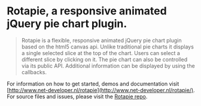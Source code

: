# Rotapie, a responsive animated jQuery pie chart plugin.

> Rotapie is a flexible, responsive animated jQuery pie chart plugin based on the html5 canvas api. Unlike traditional pie charts it displays a single selected slice at the top of the chart. Users can select a different slice by clicking on it. The pie chart can also be controlled via its public API. Additional information can be displayed by using the callbacks.

For information on how to get started, demos and documentation visit [http://www.net-developer.nl/rotapie](http://www.net-developer.nl/rotapie/).
For source files and issues, please visit the [Rotapie repo](https://github.com/ErikvdBerg/rotapie).

